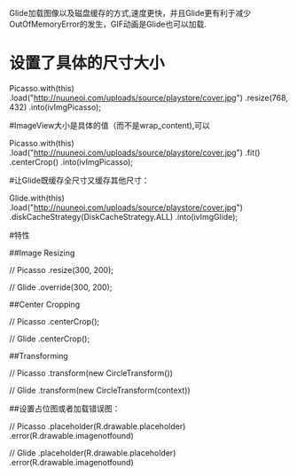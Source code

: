 Glide加载图像以及磁盘缓存的方式,速度更快，并且Glide更有利于减少OutOfMemoryError的发生，GIF动画是Glide也可以加载.


# 设置了具体的尺寸大小
Picasso.with(this)
    .load("http://nuuneoi.com/uploads/source/playstore/cover.jpg")
    .resize(768, 432)
    .into(ivImgPicasso);



#ImageView大小是具体的值（而不是wrap_content),可以

Picasso.with(this)
    .load("http://nuuneoi.com/uploads/source/playstore/cover.jpg")
    .fit()
    .centerCrop()
    .into(ivImgPicasso);



#让Glide既缓存全尺寸又缓存其他尺寸：

Glide.with(this)
     .load("http://nuuneoi.com/uploads/source/playstore/cover.jpg")
     .diskCacheStrategy(DiskCacheStrategy.ALL)
     .into(ivImgGlide);


#特性

##Image Resizing

// Picasso
.resize(300, 200);

// Glide
.override(300, 200);



##Center Cropping

// Picasso
.centerCrop();

// Glide
.centerCrop();



##Transforming

// Picasso
.transform(new CircleTransform())

// Glide
.transform(new CircleTransform(context))



##设置占位图或者加载错误图：

// Picasso
.placeholder(R.drawable.placeholder)
.error(R.drawable.imagenotfound)

// Glide
.placeholder(R.drawable.placeholder)
.error(R.drawable.imagenotfound)